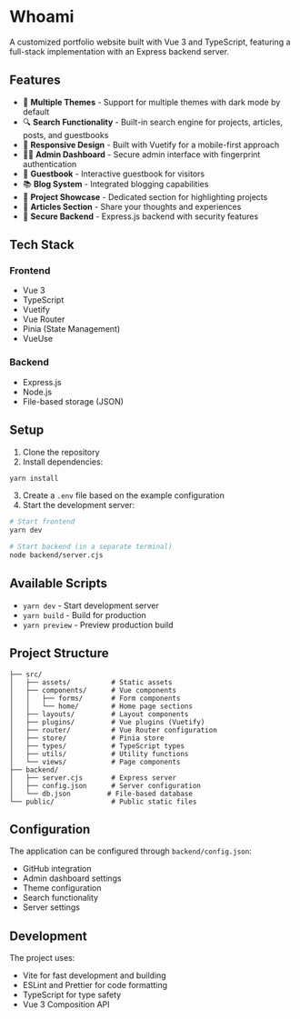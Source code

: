 # Whoami

A customized portfolio website built with Vue 3 and TypeScript, featuring a full-stack implementation with an Express backend server.

## Features

- 🎨 **Multiple Themes** - Support for multiple themes with dark mode by default
- 🔍 **Search Functionality** - Built-in search engine for projects, articles, posts, and guestbooks
- 📱 **Responsive Design** - Built with Vuetify for a mobile-first approach
- 👨‍💼 **Admin Dashboard** - Secure admin interface with fingerprint authentication
- 📝 **Guestbook** - Interactive guestbook for visitors
- 📚 **Blog System** - Integrated blogging capabilities
- 🎯 **Project Showcase** - Dedicated section for highlighting projects
- 📰 **Articles Section** - Share your thoughts and experiences
- 🔐 **Secure Backend** - Express.js backend with security features

## Tech Stack

### Frontend
- Vue 3
- TypeScript
- Vuetify
- Vue Router
- Pinia (State Management)
- VueUse

### Backend
- Express.js
- Node.js
- File-based storage (JSON)

## Setup

1. Clone the repository
2. Install dependencies:
```bash
yarn install
```

3. Create a `.env` file based on the example configuration
4. Start the development server:
```bash
# Start frontend
yarn dev

# Start backend (in a separate terminal)
node backend/server.cjs
```

## Available Scripts

- `yarn dev` - Start development server
- `yarn build` - Build for production
- `yarn preview` - Preview production build

## Project Structure

```
├── src/
│   ├── assets/          # Static assets
│   ├── components/      # Vue components
│   │   ├── forms/       # Form components
│   │   └── home/        # Home page sections
│   ├── layouts/         # Layout components
│   ├── plugins/         # Vue plugins (Vuetify)
│   ├── router/          # Vue Router configuration
│   ├── store/           # Pinia store
│   ├── types/           # TypeScript types
│   ├── utils/           # Utility functions
│   └── views/           # Page components
├── backend/
│   ├── server.cjs       # Express server
│   ├── config.json      # Server configuration
│   └── db.json         # File-based database
└── public/              # Public static files
```

## Configuration

The application can be configured through `backend/config.json`:

- GitHub integration
- Admin dashboard settings
- Theme configuration
- Search functionality
- Server settings

## Development

The project uses:
- Vite for fast development and building
- ESLint and Prettier for code formatting
- TypeScript for type safety
- Vue 3 Composition API
